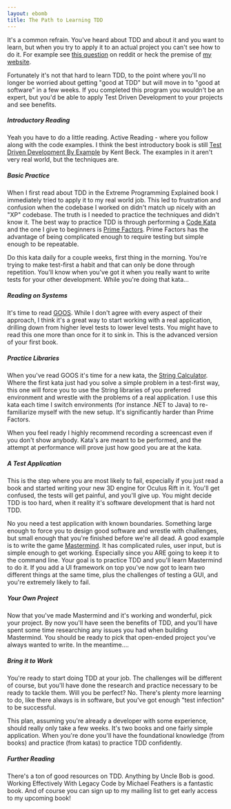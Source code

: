 ```yaml
---
layout: ebomb
title: The Path to Learning TDD
---
```


It's a common refrain. You've heard about TDD and about it and you want to learn, but when you try to apply it to an actual project you can't see how to do it. For example see [this question](http://www.reddit.com/r/dotnet/comments/2nnlnv/what_is_the_best_way_to_learn_tdd/) on reddit or heck the premise of [my website](http://paytonrules.com).

Fortunately it's not that hard to learn TDD, to the point where you'll no longer be worried about getting "good at TDD" but will move in to "good at software" in a few weeks. If you completed this program you wouldn't be an expert, but you'd be able to apply Test Driven Development to your projects and see benefits.

##### Introductory Reading

Yeah you have to do a little reading. Active Reading - where you follow along with the code examples. I think the best introductory book is still [Test Driven Development By Example](http://www.amazon.com/gp/product/0321146530/ref=pd_lpo_sbs_dp_ss_1?pf_rd_p=1944687402&pf_rd_s=lpo-top-stripe-1&pf_rd_t=201&pf_rd_i=0131016490&pf_rd_m=ATVPDKIKX0DER&pf_rd_r=0H780E8DQN01E2G9GQ8V) by Kent Beck. The examples in it aren't very real world, but the techniques are.

##### Basic Practice

When I first read about TDD in the Extreme Programming Explained book I immediately tried to apply it to my real world job. This led to frustration and confusion when the codebase I worked on didn't match up nicely with an "XP" codebase. The truth is I needed to practice the techniques and didn't know it. The best way to practice TDD is through performing a [Code Kata](http://en.wikipedia.org/wiki/Kata_%28programming%29) and the one I give to beginners is [Prime Factors](http://butunclebob.com/ArticleS.UncleBob.ThePrimeFactorsKata). Prime Factors has the advantage of being complicated enough to require testing but simple enough to be repeatable.

Do this kata daily for a couple weeks, first thing in the morning. You're trying to make test-first a habit and that can only be done through repetition. You'll know when you've got it when you really want to write tests for your other development. While you're doing that kata...

##### Reading on Systems

It's time to read [GOOS](http://www.amazon.com/Growing-Object-Oriented-Software-Guided-Tests/dp/0321503627/ref=sr_1_1?ie=UTF8&qid=1420816222&sr=8-1&keywords=growing+object+oriented+software+guided+by+tests). While I don't agree with every aspect of their approach, I think it's a great way to start working with a real application, drilling down from higher level tests to lower level tests. You might have to read this one more than once for it to sink in. This is the advanced version of your first book.

##### Practice Libraries

When you've read GOOS it's time for a new kata, the [String Calculator](http://osherove.com/tdd-kata-1). Where the first kata just had you solve a simple problem in a test-first way, this one will force you to use the String libraries of you preferred environment and wrestle with the problems of a real application. I use this kata each time I switch environments (for instance .NET to Java) to re-familiarize myself with the new setup. It's significantly harder than Prime Factors.

When you feel ready I highly recommend recording a screencast even if you don't show anybody. Kata's are meant to be performed, and the attempt at performance will prove just how good you are at the kata.

##### A Test Application

This is the step where you are most likely to fail, especially if you just read a book and started writing your new 3D engine for Oculus Rift in it. You'll get confused, the tests will get painful, and you'll give up. You might decide TDD is too hard, when it reality it's software development that is hard not TDD.

No you need a test application with known boundaries. Something large enough to force you to design good software and wrestle with challenges, but small enough that you're finished before we're all dead. A good example is to write the game [Mastermind](http://en.wikipedia.org/wiki/Mastermind_%28board_game%29). It has complicated rules, user input, but is simple enough to get working. Especially since you ARE going to keep it to the command line. Your goal is to practice TDD and you'll learn Mastermind to do it. If you add a UI framework on top you've now got to learn two different things at the same time, plus the challenges of testing a GUI, and you're extremely likely to fail.

##### Your Own Project

Now that you've made Mastermind and it's working and wonderful, pick your project. By now you'll have seen the benefits of TDD, and you'll have spent some time researching any issues you had when building Mastermind. You should be ready to pick that open-ended project you've always wanted to write. In the meantime....

##### Bring it to Work

You're ready to start doing TDD at your job. The challenges will be different of course, but you'll have done the research and practice necessary to be ready to tackle them. Will you be perfect? No. There's plenty more learning to do, like there always is in software, but you've got enough "test infection" to be successful.

This plan, assuming you're already a developer with some experience, should really only take a few weeks. It's two books and one fairly simple application. When you're done you'll have the foundational knowledge (from books) and practice (from katas) to practice TDD confidently.

##### Further Reading

There's a ton of good resources on TDD. Anything by Uncle Bob is good. Working Effectively With Legacy Code by Michael Feathers is a fantastic book. And of course you can sign up to my mailing list to get early access to my upcoming book!

